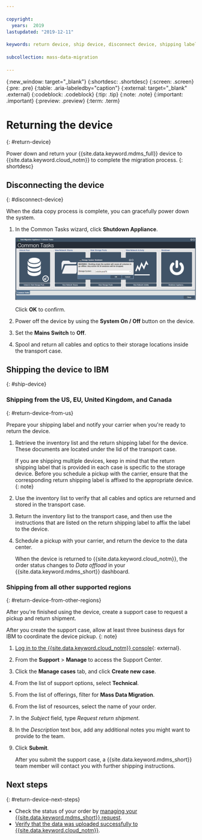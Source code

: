 ```yaml
---

copyright:
  years:  2019
lastupdated: "2019-12-11"

keywords: return device, ship device, disconnect device, shipping label

subcollection: mass-data-migration

---
```

{:new_window: target="_blank"}
{:shortdesc: .shortdesc}
{:screen: .screen}
{:pre: .pre}
{:table: .aria-labeledby="caption"}
{:external: target="_blank" .external}
{:codeblock: .codeblock}
{:tip: .tip}
{:note: .note}
{:important: .important}
{:preview: .preview}
{:term: .term}

# Returning the device
{: #return-device}

Power down and return your {{site.data.keyword.mdms_full}} device to {{site.data.keyword.cloud_notm}} to complete the migration process.
{: shortdesc}

## Disconnecting the device
{: #disconnect-device}

When the data copy process is complete, you can gracefully power down the system.

1. In the Common Tasks wizard, click **Shutdown Appliance**.

    ![Shutting Appliance Down](images/system-shutdown.png)

    Click **OK** to confirm.
2. Power off the device by using the **System On / Off** button on the device. 
3. Set the **Mains Switch** to **Off**.
4. Spool and return all cables and optics to their storage locations inside the transport case.

## Shipping the device to IBM
{: #ship-device}

### Shipping from the US, EU, United Kingdom, and Canada
{: #return-device-from-us}

Prepare your shipping label and notify your carrier when you're ready to return the device.

1. Retrieve the inventory list and the return shipping label for the device. These documents are located under the lid of the transport case.

    If you are shipping multiple devices, keep in mind that the return shipping label that is provided in each case is specific to the storage device. Before you schedule a pickup with the carrier, ensure that the corresponding return shipping label is affixed to the appropriate device. 
    {: note}
2. Use the inventory list to verify that all cables and optics are returned and stored in the transport case.
3. Return the inventory list to the transport case, and then use the instructions that are listed on the return shipping label to affix the label to the device.
4. Schedule a pickup with your carrier, and return the device to the data center.

    When the device is returned to {{site.data.keyword.cloud_notm}}, the order status changes to _Data offload_ in your {{site.data.keyword.mdms_short}} dashboard.

### Shipping from all other supported regions
{: #return-device-from-other-regions}

After you're finished using the device, create a support case to request a pickup and return shipment. 

After you create the support case, allow at least three business days for IBM to coordinate the device pickup.
{: note}  

1. [Log in to the {{site.data.keyword.cloud_notm}} console](https://{DomainName}){: external}.
2. From the  **Support** &gt; **Manage** to access the Support Center.
3. Click the **Manage cases** tab, and click **Create new case**.
4. From the list of support options, select **Technical**.
5. From the list of offerings, filter for **Mass Data Migration**.
6. From the list of resources, select the name of your order.
7. In the _Subject_ field, type _Request return shipment_.
8. In the _Description_ text box, add any additional notes you might want to provide to the team.
9. Click **Submit**.

    After you submit the support case, a {{site.data.keyword.mdms_short}} team member will contact you with further shipping instructions.

## Next steps
{: #return-device-next-steps}

- Check the status of your order by [managing your {{site.data.keyword.mdms_short}} request](/docs/mass-data-migration?topic=mass-data-migration-manage-request).
- [Verify that the data was uploaded successfully to {{site.data.keyword.cloud_notm}}](/docs/mass-data-migration?topic=mass-data-migration-access-data).

